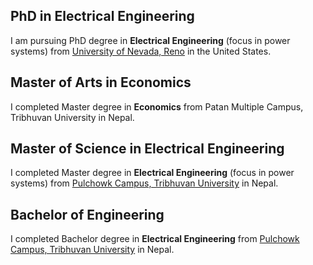 

## PhD in Electrical Engineering

I am pursuing PhD degree in **Electrical Engineering** (focus in power systems) from [University of Nevada, Reno](http://unr.edu/) in the United States.

## Master of Arts in Economics

I completed Master degree in **Economics** from Patan Multiple Campus, Tribhuvan University in Nepal.

## Master of Science in Electrical Engineering

I completed Master degree in **Electrical Engineering** (focus in power systems) from [Pulchowk Campus, Tribhuvan University](http://pcampus.edu.np/) in Nepal.

## Bachelor of Engineering

<!-- I completed <span style="color:orange;"> Bachelor degree </span> in **Electrical Engineering** from [Pulchowk Campus, Tribhuvan University](http://pcampus.edu.np/) in Nepal. -->

I completed Bachelor degree in **Electrical Engineering** from [Pulchowk Campus, Tribhuvan University](http://pcampus.edu.np/) in Nepal.
